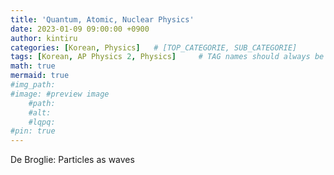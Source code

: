 ```yaml
---
title: 'Quantum, Atomic, Nuclear Physics'
date: 2023-01-09 09:00:00 +0900
author: kintiru
categories: [Korean, Physics]   # [TOP_CATEGORIE, SUB_CATEGORIE]
tags: [Korean, AP Physics 2, Physics]     # TAG names should always be lowercase
math: true
mermaid: true
#img_path: 
#image: #preview image
    #path:
    #alt:
    #lqpq:
#pin: true
---
```

<!--- 
Include script per post to prevent version break and better per post management
-->
<script src="https://cdn.jsdelivr.net/npm/chart.js@4.1.2/dist/chart.umd.js"></script>


De Broglie: Particles as waves
